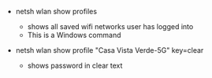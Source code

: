 - netsh wlan show profiles
   - shows all saved wifi networks user has logged into
   - This is a Windows command

- netsh wlan show profile "Casa Vista Verde-5G" key=clear
   - shows password in clear text
